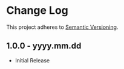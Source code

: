 # Change Log
This project adheres to [Semantic Versioning](http://semver.org/).

## 1.0.0 - yyyy.mm.dd
- Initial Release